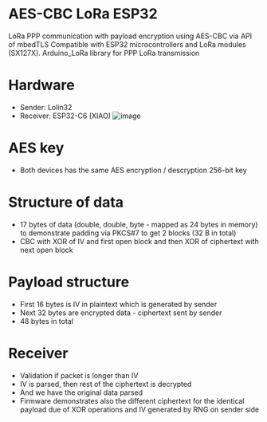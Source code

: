 # AES-CBC LoRa ESP32
LoRa PPP communication with payload encryption using AES-CBC via API of mbedTLS
Compatible with ESP32 microcontrollers and LoRa modules (SX127X). Arduino_LoRa library for PPP LoRa transmission

# Hardware
* Sender: Lolin32
* Receiver: ESP32-C6 (XIAO)
![image](https://github.com/user-attachments/assets/510878b8-b1d3-4297-a229-9c4a8b2db242)

# AES key
* Both devices has the same AES encryption / descryption 256-bit key

# Structure of data
* 17 bytes of data (double, double, byte - mapped as 24 bytes in memory) to demonstrate padding via PKCS#7 to get 2 blocks (32 B in total)
* CBC with XOR of IV and first open block and then XOR of ciphertext with next open block

# Payload structure
* First 16 bytes is IV in plaintext which is generated by sender
* Next 32 bytes are encrypted data - ciphertext sent by sender
* 48 bytes in total

# Receiver
* Validation if packet is longer than IV
* IV is parsed, then rest of the ciphertext is decrypted
* And we have the original data parsed
* Firmware demonstrates also the different ciphertext for the identical payload due of XOR operations and IV generated by RNG on sender side
